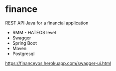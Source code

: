# finance

REST API Java for a financial application

* RMM - HATEOS level
* Swagger 
* Spring Boot 
* Maven 
* Postgresql

https://financevos.herokuapp.com/swagger-ui.html
